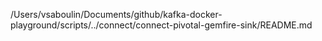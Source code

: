 /Users/vsaboulin/Documents/github/kafka-docker-playground/scripts/../connect/connect-pivotal-gemfire-sink/README.md